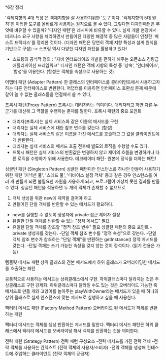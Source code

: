 *6장 정리

'객체지향의 4대 특성'은 객체지향을 잘 사용하기위한 '도구'이다.
'객체지향의 5대 원칙'은 이러한 도구를 올바르게 사용하는 원칙으로 볼 수 있다.
그렇다면 디자인패턴은 무엇에 비유할 수 있을까?
'디자인 패턴'은 레시피에 비유할 수 있다. 
실제 개발 현장에서 비즈니스 요구 사항을 처리하면서 만들어진 다양한 해결책 중 많은 사람들이 인정한 '베스트  프렉티스'를 정리한 것이다. (디자인 패턴은 당연히 객체 지향 특성과 설계 원칙을 기반으로 구성)
-> 스프링 역시 다양한 디자인 패턴을 활용하고 있다!
* 스프링의 공식적 정의 : "자바 엔터프라이즈 개발을 편하게 해주는 오픈소스 경량급 애플리케이션 프레임워크"
디자인 패턴은 객체 지향의 특성 중 '상속', '인터페이스', '합성'을 이용한다. (합성은 객체를 속성으로 사용하는 것)

어댑터 패턴 (Adapter Pattern)
한 클래스의 인터페이스를 클라이언트에서 사용하고자하는 다른 인터페이스로 변환한다.
어댑터를 이용하면 인터페이스 호환성 문제 때문에 같이 쓸 수 없는 클래스들을 연결해서 쓸 수 있다,

프록시 패턴(Proxy Pattern)
프록시는 대리자라는 의미이다. 대리자라고 하면 다른 누군가를 대신해 그 역할을 수행하는 존재를 말한다.
프록시 패턴의 중요 포인트
- 대리자(프록시)는 실제 서비스와 같은 이름의 메서드를 구현
- 대리자는 실제 서비스에 대한 참조 변수를 갖는다. (합성)
- 대리자는 실제 서비스의 같은 이름을 가진 메서드를 호출하고 그 값을 클라이언트에게 반환한다.
- 대리자는 실제 서비스의 메서드 호출 전후에 별도의 로직을 수행할 수도 있다.
- 프록시 패턴은 실제 서비스의 반환값은 변경하지 않고 제어의 흐름을 변경하거나 다른 로직을 수행하기 위해 사용한다.
데코레이터 패턴- 원본에 장식을 더하는 패턴!

싱글턴 패턴 (Singleton Pattern)
싱글턴 패턴이란 인스턴스를 하나만 만들어 사용하기 위한 패턴
'커넥션 풀', '스레드 풀', '디바이스 설정 객체' 등과 같은 경우 인스턴스를 여러 개 만들게 되면
불필요한 자원을 사용하게 되고, 프로그램이 예상치 못한 결과를 만들 수 있다.
싱글턴 패턴을 적용하면 두 개의 객체가 존재할 수 없으므로
1. 객체 생성을 위한 new에 제약을 걸어야 하고
2. 만들어진 단일 객체를 반환할 수 있는 메서드가 필요하다.
- new를 실행할 수 없도록 생성자에 private 접근 제어자 설정
- 유일한 단일 객체를 반환할 수 있는 "정적 메서드" 필요
- 유일한 단일 객체를 참조할 "정적 참조 변수" 필요
싱글턴 패턴의 중요 포인트
-private 생성자를 갖는다.
-단일 객체 참조 변수를 "정적 속성"으로 갖는다.
-단일 객체 참조 변수가 참조하는 "단일 객체"를 반환하는 getInstance() 정적 메서드를 갖는다.
-단일 객체는 쓰기 가능한 속성을 갖지 않는 것이 정석이다. (읽기 전용은 가능)

템플릿 메서드 패턴
상위 클래스의 견본 메서드에서 하위 클래스가 오버라이딩한 메서드를 호출하는 패턴

공통적으로 사용하는 메서드는 상위클래스에서 구현.
하위클래스마다 달라지는 것은 추상클래스로 구현 강제화.
하위클래스마다 달라질 수도 있는 것은 오버라이드 가능한 훅 메서드로 만듦
개와 고양이를 놀아주는 playWithOwner라는 메서드가 있을 때 하나의 상위 클래스로 실제 인스턴스에 맞는 메서드로 실행하고 싶을 때 사용한다.

팩터리 메서드 패턴 (Factory Method Pattern)
오버라이드 된 메서드가 객체를 반환하는 패턴

팩터리 메서드는 객체를 생성 반환하는 메서드를 말한다.
팩터리 메서드 패턴은 하위 클래스에서 팩터리 메서드를 오버라이딩 해서 객체를 반환하는 것을 의미한다.

전략 패턴 (Strategy Pattern)
전략 패턴 구성요소 
-전략 메서드를 가진 전략 객체
-전략 객체를 사용하는 컨텍스트 (전략 객체의 사용자/소비자)
-전략 객체를 생성해 컨테스트에 주입하는 클라이언트 (전략 객체의 공급자)
